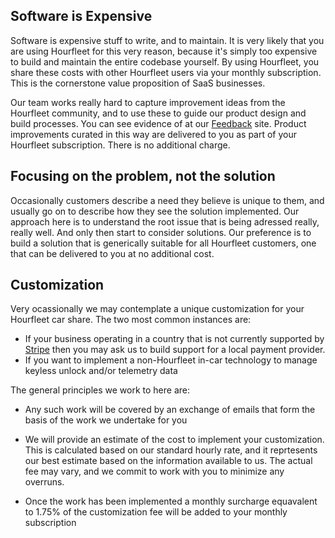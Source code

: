 ## Software is Expensive

Software is expensive stuff to write, and to maintain. It is very likely that you are using Hourfleet for this very reason, because it's simply too expensive to build and maintain the entire codebase yourself. By using Hourfleet, you share these costs with other Hourfleet  users via your monthly subscription. This is the cornerstone value proposition of SaaS businesses.  

Our team works really hard to capture improvement ideas from the Hourfleet community, and to use these to guide our product design and build processes. You can see evidence of at our [Feedback](http://feedback.hourfleet.com) site. Product improvements curated in this way are delivered to you as part of your Hourfleet subscription. There is no additional charge.

## Focusing on the problem, not the solution  

Occasionally customers describe a need they believe is unique to them, and usually go on to describe how they see the solution implemented. Our approach here is to understand the root issue that is being adressed really, really well. And only then start to consider solutions. Our preference is to build a solution that is generically suitable for all Hourfleet customers, one that can be delivered to you at no additional cost.

## Customization  

Very ocassionally we may contemplate a unique customization for your Hourfleet car share. The two most common instances are: 

- If your business operating in a country that is not currently supported by [Stripe](https://stripe.com/global) then you may ask us to build support for a local payment provider.
- If you want to implement a non-Hourfleet in-car technology to manage keyless unlock and/or telemetry data  

The general principles we work to here are:

- Any such work will be covered by an exchange of emails that form the basis of the work we undertake for you

- We will provide an estimate of the cost to implement your customization. This is calculated based on our standard hourly rate, and it reprtesents our best estimate based on the information available to us. The actual fee may vary, and we commit to work with you to minimize any overruns.

- Once the work has been implemented a monthly surcharge equavalent to 1.75% of the customization fee will be added to your monthly subscription

